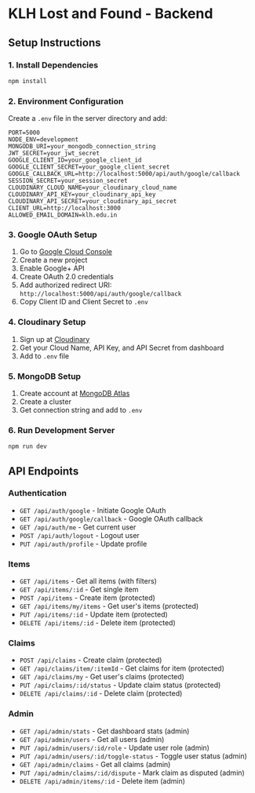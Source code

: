 # KLH Lost and Found - Backend

## Setup Instructions

### 1. Install Dependencies
```bash
npm install
```

### 2. Environment Configuration
Create a `.env` file in the server directory and add:
```env
PORT=5000
NODE_ENV=development
MONGODB_URI=your_mongodb_connection_string
JWT_SECRET=your_jwt_secret
GOOGLE_CLIENT_ID=your_google_client_id
GOOGLE_CLIENT_SECRET=your_google_client_secret
GOOGLE_CALLBACK_URL=http://localhost:5000/api/auth/google/callback
SESSION_SECRET=your_session_secret
CLOUDINARY_CLOUD_NAME=your_cloudinary_cloud_name
CLOUDINARY_API_KEY=your_cloudinary_api_key
CLOUDINARY_API_SECRET=your_cloudinary_api_secret
CLIENT_URL=http://localhost:3000
ALLOWED_EMAIL_DOMAIN=klh.edu.in
```

### 3. Google OAuth Setup
1. Go to [Google Cloud Console](https://console.cloud.google.com/)
2. Create a new project
3. Enable Google+ API
4. Create OAuth 2.0 credentials
5. Add authorized redirect URI: `http://localhost:5000/api/auth/google/callback`
6. Copy Client ID and Client Secret to `.env`

### 4. Cloudinary Setup
1. Sign up at [Cloudinary](https://cloudinary.com/)
2. Get your Cloud Name, API Key, and API Secret from dashboard
3. Add to `.env` file

### 5. MongoDB Setup
1. Create account at [MongoDB Atlas](https://www.mongodb.com/cloud/atlas)
2. Create a cluster
3. Get connection string and add to `.env`

### 6. Run Development Server
```bash
npm run dev
```

## API Endpoints

### Authentication
- `GET /api/auth/google` - Initiate Google OAuth
- `GET /api/auth/google/callback` - Google OAuth callback
- `GET /api/auth/me` - Get current user
- `POST /api/auth/logout` - Logout user
- `PUT /api/auth/profile` - Update profile

### Items
- `GET /api/items` - Get all items (with filters)
- `GET /api/items/:id` - Get single item
- `POST /api/items` - Create item (protected)
- `GET /api/items/my/items` - Get user's items (protected)
- `PUT /api/items/:id` - Update item (protected)
- `DELETE /api/items/:id` - Delete item (protected)

### Claims
- `POST /api/claims` - Create claim (protected)
- `GET /api/claims/item/:itemId` - Get claims for item (protected)
- `GET /api/claims/my` - Get user's claims (protected)
- `PUT /api/claims/:id/status` - Update claim status (protected)
- `DELETE /api/claims/:id` - Delete claim (protected)

### Admin
- `GET /api/admin/stats` - Get dashboard stats (admin)
- `GET /api/admin/users` - Get all users (admin)
- `PUT /api/admin/users/:id/role` - Update user role (admin)
- `PUT /api/admin/users/:id/toggle-status` - Toggle user status (admin)
- `GET /api/admin/claims` - Get all claims (admin)
- `PUT /api/admin/claims/:id/dispute` - Mark claim as disputed (admin)
- `DELETE /api/admin/items/:id` - Delete item (admin)